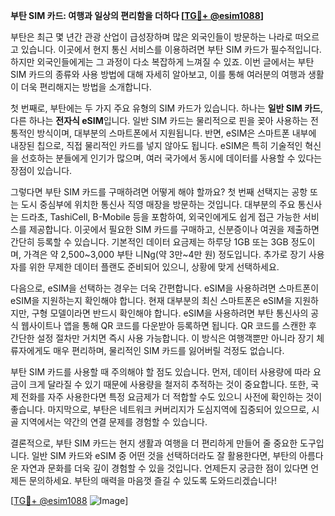 **부탄 SIM 카드: 여행과 일상의 편리함을 더하다 [[TG💪+ @esim1088](https://t.me/s/esim1088)]**

부탄은 최근 몇 년간 관광 산업이 급성장하며 많은 외국인들이 방문하는 나라로 떠오르고 있습니다. 이곳에서 현지 통신 서비스를 이용하려면 부탄 SIM 카드가 필수적입니다. 하지만 외국인들에게는 그 과정이 다소 복잡하게 느껴질 수 있죠. 이번 글에서는 부탄 SIM 카드의 종류와 사용 방법에 대해 자세히 알아보고, 이를 통해 여러분의 여행과 생활이 더욱 편리해지는 방법을 소개합니다.

첫 번째로, 부탄에는 두 가지 주요 유형의 SIM 카드가 있습니다. 하나는 **일반 SIM 카드**, 다른 하나는 **전자식 eSIM**입니다. 일반 SIM 카드는 물리적으로 핀을 꽂아 사용하는 전통적인 방식이며, 대부분의 스마트폰에서 지원됩니다. 반면, eSIM은 스마트폰 내부에 내장된 칩으로, 직접 물리적인 카드를 넣지 않아도 됩니다. eSIM은 특히 기술적인 혁신을 선호하는 분들에게 인기가 많으며, 여러 국가에서 동시에 데이터를 사용할 수 있다는 장점이 있습니다.

그렇다면 부탄 SIM 카드를 구매하려면 어떻게 해야 할까요? 첫 번째 선택지는 공항 또는 도시 중심부에 위치한 통신사 직영 매장을 방문하는 것입니다. 대부분의 주요 통신사는 드라초, TashiCell, B-Mobile 등을 포함하여, 외국인에게도 쉽게 접근 가능한 서비스를 제공합니다. 이곳에서 필요한 SIM 카드를 구매하고, 신분증이나 여권을 제출하면 간단히 등록할 수 있습니다. 기본적인 데이터 요금제는 하루당 1GB 또는 3GB 정도이며, 가격은 약 2,500~3,000 부탄 니Ng(약 3만~4만 원) 정도입니다. 추가로 장기 사용자를 위한 무제한 데이터 플랜도 준비되어 있으니, 상황에 맞게 선택하세요.

다음으로, eSIM을 선택하는 경우는 더욱 간편합니다. eSIM을 사용하려면 스마트폰이 eSIM을 지원하는지 확인해야 합니다. 현재 대부분의 최신 스마트폰은 eSIM을 지원하지만, 구형 모델이라면 반드시 확인해야 합니다. eSIM을 사용하려면 부탄 통신사의 공식 웹사이트나 앱을 통해 QR 코드를 다운받아 등록하면 됩니다. QR 코드를 스캔한 후 간단한 설정 절차만 거치면 즉시 사용 가능합니다. 이 방식은 여행객뿐만 아니라 장기 체류자에게도 매우 편리하며, 물리적인 SIM 카드를 잃어버릴 걱정도 없습니다.

부탄 SIM 카드를 사용할 때 주의해야 할 점도 있습니다. 먼저, 데이터 사용량에 따라 요금이 크게 달라질 수 있기 때문에 사용량을 철저히 추적하는 것이 중요합니다. 또한, 국제 전화를 자주 사용한다면 특정 요금제가 더 적합할 수도 있으니 사전에 확인하는 것이 좋습니다. 마지막으로, 부탄은 네트워크 커버리지가 도심지역에 집중되어 있으므로, 시골 지역에서는 약간의 연결 문제를 경험할 수 있습니다.

결론적으로, 부탄 SIM 카드는 현지 생활과 여행을 더 편리하게 만들어 줄 중요한 도구입니다. 일반 SIM 카드와 eSIM 중 어떤 것을 선택하더라도 잘 활용한다면, 부탄의 아름다운 자연과 문화를 더욱 깊이 경험할 수 있을 것입니다. 언제든지 궁금한 점이 있다면 언제든 문의하세요. 부탄의 매력을 마음껏 즐길 수 있도록 도와드리겠습니다! 

[[TG💪+ @esim1088](https://t.me/s/esim1088) ![Image](https://i.postimg.cc/Y0z9fWf4/image.png)]